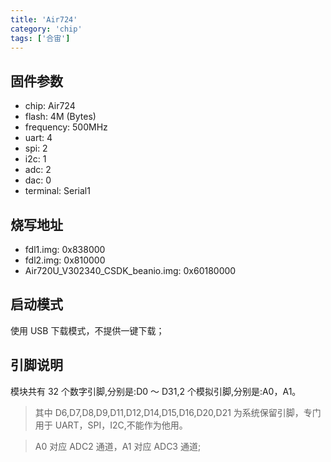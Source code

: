 ```yaml
---
title: 'Air724'
category: 'chip'
tags: ['合宙']
---
```


## 固件参数

- chip: Air724
- flash: 4M (Bytes)
- frequency: 500MHz
- uart: 4
- spi: 2
- i2c: 1
- adc: 2
- dac: 0
- terminal: Serial1

## 烧写地址

- fdl1.img: 0x838000
- fdl2.img: 0x810000
- Air720U_V302340_CSDK_beanio.img: 0x60180000

## 启动模式

使用 USB 下载模式，不提供一键下载；

## 引脚说明

模块共有 32 个数字引脚,分别是:D0 ～ D31,2 个模拟引脚,分别是:A0，A1。

> 其中 D6,D7,D8,D9,D11,D12,D14,D15,D16,D20,D21 为系统保留引脚，专门用于 UART，SPI，I2C,不能作为他用。

> A0 对应 ADC2 通道，A1 对应 ADC3 通道;

<!-- | Pin | ADC      | Alternate |
| --- | -------- | --------- |
| D0  | ADC1_IN0 |           |
| D1  | ADC1_IN1 |           |
| D2  | ADC1_IN2 |           |
| D3  | ADC1_IN3 |           |
| D4  | ADC1_IN4 |           |
| D5  | ADC2_IN0 | SPI1_MISO |
| D6  |          | SPI1_SCK  |
| D7  |          | SPI1_MOSI |
| D8  |          | I2C1_SCL  |
| D9  |          | I2C1_SDA  |
| D10 |          |           |
| D11 |          |           |
| D12 |          |           |
| D13 |          |           |
| D14 |          |           |
| D15 |          |           |
| D16 |          |           |
| D17 |          |           |
| D18 |          | UART2_RX  |
| D19 |          | UART2_TX  |
| D20 |          | UART1_RX  |
| D21 |          | UART1_TX  | -->
